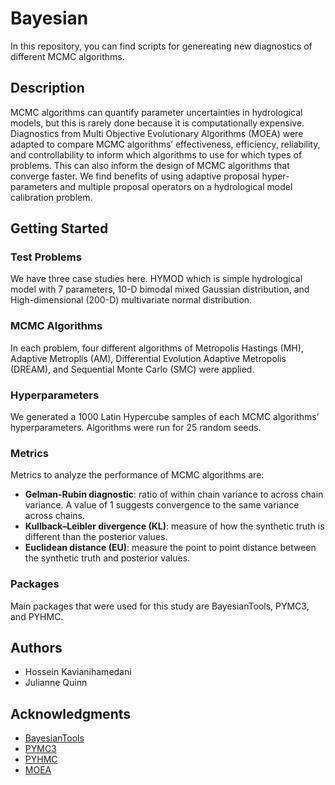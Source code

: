 # Bayesian

In this repository, you can find scripts for genereating new diagnostics of different MCMC algorithms. 

## Description

MCMC algorithms can quantify parameter uncertainties in hydrological models, but this is rarely done because it is computationally expensive. Diagnostics from Multi Objective Evolutionary Algorithms (MOEA) were adapted to compare MCMC algorithms’ effectiveness, efficiency, reliability, and controllability to inform which algorithms to use for which types of problems. This can also inform the design of MCMC algorithms that converge faster. We find benefits of using adaptive proposal hyper-parameters and multiple proposal operators on a hydrological model calibration problem.

## Getting Started

### Test Problems

We have three case studies here. HYMOD which is simple hydrological model with 7 parameters, 10-D bimodal mixed Gaussian distribution, and High-dimensional (200-D) multivariate normal distribution. 

### MCMC Algorithms

In each problem, four different algorithms of Metropolis Hastings (MH), Adaptive Metroplis (AM), Differential Evolution Adaptive Metropolis (DREAM), and Sequential Monte Carlo (SMC) were applied. 

### Hyperparameters

We generated a 1000 Latin Hypercube samples of each MCMC algorithms’ hyperparameters. Algorithms were run for 25 random seeds.

### Metrics

Metrics to analyze the performance of MCMC algorithms are:

* **Gelman-Rubin diagnostic**: ratio of within chain variance to across chain variance. A value of 1 suggests convergence to the same variance across chains.
* **Kullback–Leibler divergence (KL)**: measure of how the synthetic truth is different than the posterior values.
* **Euclidean distance (EU)**: measure the point to point distance between the synthetic truth and posterior values.


### Packages

Main packages that were used for this study are BayesianTools, PYMC3, and PYHMC. 

## Authors

* Hossein Kavianihamedani
* Julianne Quinn


## Acknowledgments

* [BayesianTools](https://github.com/florianhartig/BayesianTools)
* [PYMC3](https://github.com/pymc-devs/pymc)
* [PYHMC](https://github.com/rmcgibbo/pyhmc)
* [MOEA](https://www.sciencedirect.com/science/article/pii/S0309170816300896)
